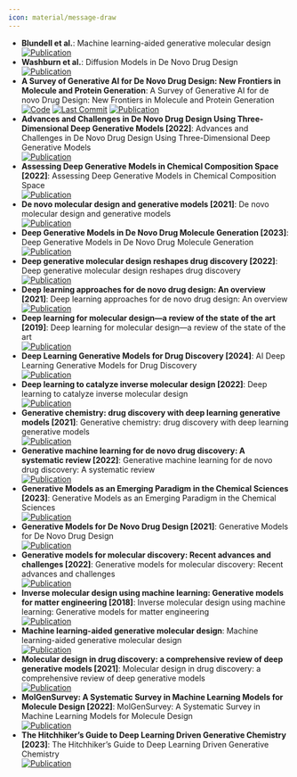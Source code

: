```yaml
---
icon: material/message-draw
---
```


- **Blundell et al.**: Machine learning-aided generative molecular design  
	[![Publication](https://img.shields.io/badge/Publication-Citations:10-blue?style=for-the-badge&logo=bookstack)](https://doi.org/10.1038/s42256-024-00843-5) 
- **Washburn et al.**: Diffusion Models in De Novo Drug Design  
	[![Publication](https://img.shields.io/badge/Publication-Citations:41-blue?style=for-the-badge&logo=bookstack)](https://doi.org/10.1016/j.sbi.2023.102527) 
- **A Survey of Generative AI for De Novo Drug Design: New Frontiers in Molecule and Protein Generation**: A Survey of Generative AI for de novo Drug Design: New Frontiers in Molecule and Protein Generation  
		[![Code](https://img.shields.io/github/stars/gersteinlab/GenAI4Drug?style=for-the-badge&logo=github)](https://github.com/gersteinlab/GenAI4Drug) [![Last Commit](https://img.shields.io/github/last-commit/gersteinlab/GenAI4Drug?style=for-the-badge&logo=github)](https://github.com/gersteinlab/GenAI4Drug) [![Publication](https://img.shields.io/badge/Publication-Citations:1-blue?style=for-the-badge&logo=bookstack)](https://doi.org/10.1093/bib/bbae338) 
- **Advances and Challenges in De Novo Drug Design Using Three-Dimensional Deep Generative Models [2022]**: Advances and Challenges in De Novo Drug Design Using Three-Dimensional Deep Generative Models  
	[![Publication](https://img.shields.io/badge/Publication-Citations:39-blue?style=for-the-badge&logo=bookstack)](https://doi.org/10.1021/acs.jcim.2c00042) 
- **Assessing Deep Generative Models in Chemical Composition Space [2022]**: Assessing Deep Generative Models in Chemical Composition Space  
	[![Publication](https://img.shields.io/badge/Publication-Citations:13-blue?style=for-the-badge&logo=bookstack)](https://doi.org/10.1021/acs.chemmater.2c01860) 
- **De novo molecular design and generative models [2021]**: De novo molecular design and generative models  
	[![Publication](https://img.shields.io/badge/Publication-Citations:157-blue?style=for-the-badge&logo=bookstack)](https://doi.org/10.1016/j.drudis.2021.05.019) 
- **Deep Generative Models in De Novo Drug Molecule Generation [2023]**: Deep Generative Models in De Novo Drug Molecule Generation  
	[![Publication](https://img.shields.io/badge/Publication-Citations:17-blue?style=for-the-badge&logo=bookstack)](https://doi.org/10.1021/acs.jcim.3c01496) 
- **Deep generative molecular design reshapes drug discovery [2022]**: Deep generative molecular design reshapes drug discovery  
	[![Publication](https://img.shields.io/badge/Publication-Citations:82-blue?style=for-the-badge&logo=bookstack)](https://doi.org/10.1016/j.xcrm.2022.100794) 
- **Deep learning approaches for de novo drug design: An overview [2021]**: Deep learning approaches for de novo drug design: An overview  
	[![Publication](https://img.shields.io/badge/Publication-Citations:0-blue?style=for-the-badge&logo=bookstack)](https://doi.org/10.1016/j.sbi.2021.10.001) 
- **Deep learning for molecular design—a review of the state of the art [2019]**: Deep learning for molecular design—a review of the state of the art  
	[![Publication](https://img.shields.io/badge/Publication-Citations:425-blue?style=for-the-badge&logo=bookstack)](https://doi.org/10.1039/C9ME00039A) 
- **Deep Learning Generative Models for Drug Discovery [2024]**: AI Deep Learning Generative Models for Drug Discovery  
	[![Publication](https://img.shields.io/badge/Publication-Citations:2-blue?style=for-the-badge&logo=bookstack)](https://doi.org/10.1007/978-3-031-46238-2_23) 
- **Deep learning to catalyze inverse molecular design [2022]**: Deep learning to catalyze inverse molecular design  
	[![Publication](https://img.shields.io/badge/Publication-Citations:17-blue?style=for-the-badge&logo=bookstack)](https://doi.org/10.1016/j.cej.2022.136669) 
- **Generative chemistry: drug discovery with deep learning generative models [2021]**: Generative chemistry: drug discovery with deep learning generative models  
	[![Publication](https://img.shields.io/badge/Publication-Citations:82-blue?style=for-the-badge&logo=bookstack)](https://doi.org/10.1007/s00894-021-04674-8) 
- **Generative machine learning for de novo drug discovery: A systematic review [2022]**: Generative machine learning for de novo drug discovery: A systematic review  
	[![Publication](https://img.shields.io/badge/Publication-Citations:65-blue?style=for-the-badge&logo=bookstack)](https://doi.org/10.1016/j.compbiomed.2022.105403) 
- **Generative Models as an Emerging Paradigm in the Chemical Sciences [2023]**: Generative Models as an Emerging Paradigm in the Chemical Sciences  
	[![Publication](https://img.shields.io/badge/Publication-Citations:104-blue?style=for-the-badge&logo=bookstack)](https://doi.org/10.1021/jacs.2c13467) 
- **Generative Models for De Novo Drug Design [2021]**: Generative Models for De Novo Drug Design  
	[![Publication](https://img.shields.io/badge/Publication-Citations:109-blue?style=for-the-badge&logo=bookstack)](https://doi.org/10.1021/acs.jmedchem.1c00927) 
- **Generative models for molecular discovery: Recent advances and challenges [2022]**: Generative models for molecular discovery: Recent advances and challenges  
	[![Publication](https://img.shields.io/badge/Publication-Citations:127-blue?style=for-the-badge&logo=bookstack)](https://doi.org/10.1002/wcms.1608) 
- **Inverse molecular design using machine learning: Generative models for matter engineering [2018]**: Inverse molecular design using machine learning: Generative models for matter engineering  
	[![Publication](https://img.shields.io/badge/Publication-Citations:1211-blue?style=for-the-badge&logo=bookstack)](https://doi.org/10.1126/science.aat2663) 
- **Machine learning-aided generative molecular design**: Machine learning-aided generative molecular design  
	[![Publication](https://img.shields.io/badge/Publication-Citations:10-blue?style=for-the-badge&logo=bookstack)](https://doi.org/10.1038/s42256-024-00843-5) 
- **Molecular design in drug discovery: a comprehensive review of deep generative models [2021]**: Molecular design in drug discovery: a comprehensive review of deep generative models  
	[![Publication](https://img.shields.io/badge/Publication-Citations:90-blue?style=for-the-badge&logo=bookstack)](https://doi.org/10.1093/bib/bbab344) 
- **MolGenSurvey: A Systematic Survey in Machine Learning Models for Molecule Design [2022]**: MolGenSurvey: A Systematic Survey in Machine Learning Models for Molecule Design  
	[![Publication](https://img.shields.io/badge/Publication-Citations:0-blue?style=for-the-badge&logo=bookstack)](https://doi.org/10.48550/arXiv.2203.14500) 
- **The Hitchhiker’s Guide to Deep Learning Driven Generative Chemistry [2023]**: The Hitchhiker’s Guide to Deep Learning Driven Generative Chemistry  
	[![Publication](https://img.shields.io/badge/Publication-Citations:13-blue?style=for-the-badge&logo=bookstack)](https://doi.org/10.1021/acsmedchemlett.3c00041) 
